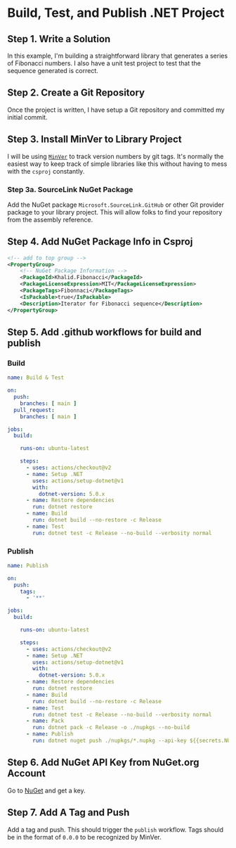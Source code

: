 # Build, Test, and Publish .NET Project

## Step 1. Write a Solution

In this example, I'm building a straightforward library that generates a series of Fibonacci numbers. I also have a unit test project to test that the sequence generated is correct.

## Step 2. Create a Git Repository

Once the project is written, I have setup a Git repository and committed my initial commit.

## Step 3. Install MinVer to Library Project

I will be using [`MinVer`](https://github.com/adamralph/minver) to track version numbers by git tags. It's normally the easiest way to keep track of simple libraries like this without having to mess with the `csproj` constantly.

### Step 3a. SourceLink NuGet Package

Add the NuGet package `Microsoft.SourceLink.GitHub` or other Git provider package to your library project. This will allow folks to find your repository from the assembly reference.

## Step 4. Add NuGet Package Info in Csproj

```xml
<!-- add to top group -->
<PropertyGroup>
    <!-- NuGet Package Information -->
    <PackageId>Khalid.Fibonacci</PackageId>
    <PackageLicenseExpression>MIT</PackageLicenseExpression>
    <PackageTags>Fibonnaci</PackageTags>
    <IsPackable>true</IsPackable>
    <Description>Iterator for Fibonacci sequence</Description>
</PropertyGroup>
```

## Step 5. Add .github workflows for build and publish

### Build

```yaml
name: Build & Test

on:
  push:
    branches: [ main ]
  pull_request:
    branches: [ main ]

jobs:
  build:

    runs-on: ubuntu-latest

    steps:
      - uses: actions/checkout@v2
      - name: Setup .NET
        uses: actions/setup-dotnet@v1
        with:
          dotnet-version: 5.0.x
      - name: Restore dependencies
        run: dotnet restore
      - name: Build
        run: dotnet build --no-restore -c Release
      - name: Test
        run: dotnet test -c Release --no-build --verbosity normal
```

### Publish

```yaml
name: Publish

on:
  push:
    tags:
      - '**'

jobs:
  build:

    runs-on: ubuntu-latest

    steps:
      - uses: actions/checkout@v2
      - name: Setup .NET
        uses: actions/setup-dotnet@v1
        with:
          dotnet-version: 5.0.x
      - name: Restore dependencies
        run: dotnet restore
      - name: Build
        run: dotnet build --no-restore -c Release
      - name: Test
        run: dotnet test -c Release --no-build --verbosity normal
      - name: Pack
        run: dotnet pack -c Release -o ./nupkgs --no-build
      - name: Publish
        run: dotnet nuget push ./nupkgs/*.nupkg --api-key ${{secrets.NUGET_API_KEY}}  --skip-duplicate -s https://api.nuget.org/v3/index.json
```

## Step 6. Add NuGet API Key from NuGet.org Account

Go to [NuGet](https://nuget.org) and get a key.

## Step 7. Add A Tag and Push

Add a tag and push. This should trigger the `publish` workflow. Tags should be in the format of `0.0.0` to be recognized by MinVer.